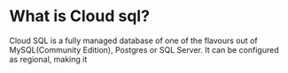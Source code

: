 # What is Cloud sql?

Cloud SQL is a fully managed database of one of the flavours out of MySQL(Community Edition), Postgres or SQL Server. It can be configured as regional, making it 
